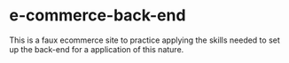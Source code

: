 # e-commerce-back-end
This is a faux ecommerce site to practice applying the skills needed to set up the back-end for a application of this nature. 
